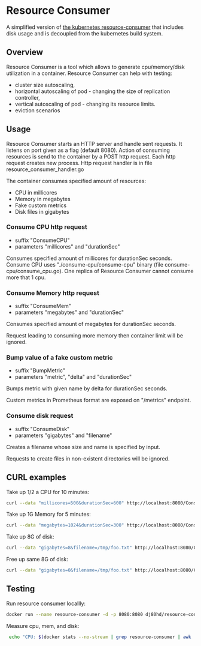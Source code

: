 # Resource Consumer

A simplified version of [the kubernetes resource-consumer](https://github.com/kubernetes/kubernetes/tree/master/test/images/resource-consumer) that includes disk usage and is decoupled from the kubernetes build system.

## Overview
Resource Consumer is a tool which allows to generate cpu/memory/disk utilization in a container.
Resource Consumer can help with testing:
- cluster size autoscaling,
- horizontal autoscaling of pod - changing the size of replication controller,
- vertical autoscaling of pod - changing its resource limits.
- eviction scenarios

## Usage
Resource Consumer starts an HTTP server and handle sent requests.
It listens on port given as a flag (default 8080).
Action of consuming resources is send to the container by a POST http request.
Each http request creates new process.
Http request handler is in file resource_consumer_handler.go

The container consumes specified amount of resources:

- CPU in millicores
- Memory in megabytes
- Fake custom metrics
- Disk files in gigabytes

### Consume CPU http request
- suffix "ConsumeCPU"
- parameters "millicores" and "durationSec"

Consumes specified amount of millicores for durationSec seconds.
Consume CPU uses "./consume-cpu/consume-cpu" binary (file consume-cpu/consume_cpu.go).
One replica of Resource Consumer cannot consume more that 1 cpu.

### Consume Memory http request
- suffix "ConsumeMem"
- parameters "megabytes" and "durationSec"

Consumes specified amount of megabytes for durationSec seconds.

Request leading to consuming more memory then container limit will be ignored.

### Bump value of a fake custom metric
- suffix "BumpMetric"
- parameters "metric", "delta" and "durationSec"

Bumps metric with given name by delta for durationSec seconds.

Custom metrics in Prometheus format are exposed on "/metrics" endpoint.

### Consume disk request
- suffix "ConsumeDisk"
- parameters "gigabytes" and "filename"

Creates a filename whose size and name is specified by input.

Requests to create files in non-existent directories will be ignored.

## CURL examples

Take up 1/2 a CPU for 10 minutes:
```bash
curl --data "millicores=500&durationSec=600" http://localhost:8080/ConsumeCPU
```

Take up 1G Memory for 5 minutes:
```bash
curl --data "megabytes=1024&durationSec=300" http://localhost:8080/ConsumeMem
```

Take up 8G of disk:
```bash
curl --data "gigabytes=8&filename=/tmp/foo.txt" http://localhost:8080/ConsumeDisk
```

Free up same 8G of disk:
```bash
curl --data "gigabytes=0&filename=/tmp/foo.txt" http://localhost:8080/ConsumeDisk
```

## Testing

Run resource consumer locallly:
```bash
docker run --name resource-consumer -d -p 8080:8080 dj80hd/resource-consumer
```

Measure cpu, mem, and disk:
```bash
 echo "CPU: $(docker stats --no-stream | grep resource-consumer | awk '{print $3}'), MEM:$(docker stats --no-stream | grep resource-consumer | awk '{print $4,$5,$6}' | tr -d ' '), DISK: $(docker ps -s | grep resource-consumer | awk '{print $(NF-2),$(NF-1),$NF}')"
```



